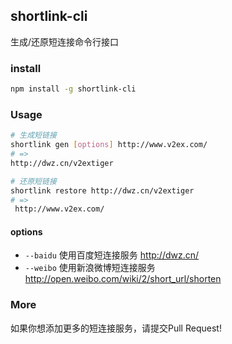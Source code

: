## shortlink-cli

生成/还原短连接命令行接口

### install

```bash
npm install -g shortlink-cli
```

### Usage

```bash
# 生成短链接
shortlink gen [options] http://www.v2ex.com/
# =>
http://dwz.cn/v2extiger

# 还原短链接
shortlink restore http://dwz.cn/v2extiger
# =>
 http://www.v2ex.com/
```


#### options

* `--baidu` 使用百度短连接服务 http://dwz.cn/
* `--weibo` 使用新浪微博短连接服务 http://open.weibo.com/wiki/2/short_url/shorten


### More

如果你想添加更多的短连接服务，请提交Pull Request!
